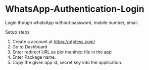 # WhatsApp-Authentication-Login
Login though whatsApp without password, mobile number, email.

Setup steps

1. Create a account at https://otpless.com/
2. Go to Dashboard
3. Enter redirect URL as per menifest file in the app
4. Enter Package name.
5. Copy the given app id, secret key into the application.
